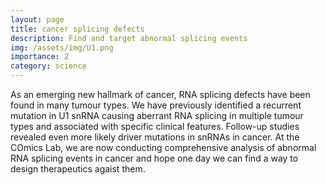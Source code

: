 ```yaml
---
layout: page
title: cancer splicing defects
description: Find and target abnormal splicing events
img: /assets/img/U1.png
importance: 2
category: science
---
```


As an emerging new hallmark of cancer, RNA splicing defects have been found in many tumour types. We have previously identified a recurrent mutation in U1 snRNA causing aberrant RNA splicing in multiple tumour types and associated with specific clinical features. Follow-up studies revealed even more likely driver mutations in snRNAs in cancer. At the COmics Lab, we are now conducting comprehensive analysis of abnormal RNA splicing events in cancer and hope one day we can find a way to design therapeutics agaist them.